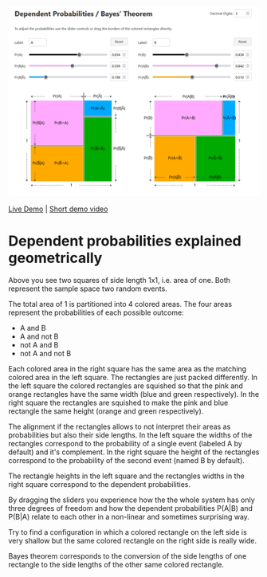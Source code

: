 ![Screenshot of the app](preview.png)

[Live Demo](https://static.laszlokorte.de/stochastic/) | [Short demo video](https://www.youtube.com/watch?v=-IMmclXe_V4&t=4s)


# Dependent probabilities explained geometrically

Above you see two squares of side length 1x1, i.e. area of one. Both represent the sample space two random events.

The total area of 1 is partitioned into 4 colored areas. The four areas represent the probabilities of each possible outcome:

   * A and B
   * A and not B
   * not A and B
   * not A and not B

Each colored area in the right square has the same area as the matching colored area in the left square. The rectangles are just packed differently. In the left square the colored rectangles are squished so that the pink and orange rectangles have the same width (blue and green respectively). In the right square the rectangles are squished to make the pink and blue rectangle the same height (orange and green respectively).

The alignment if the rectangles allows to not interpret their areas as probabilities but also their side lengths. In the left square the widths of the rectangles correspond to the probability of a single event (labeled A by default) and it's complement. In the right square the height of the rectangles correspond to the probability of the second event (named B by default).

The rectangle heights in the left square and the rectangles widths in the right square correspond to the dependent probabilities.

By dragging the sliders you experience how the the whole system has only three degrees of freedom and how the dependent probabilities P(A|B) and P(B|A) relate to each other in a non-linear and sometimes surprising way.

Try to find a configuration in which a colored rectangle on the left side is very shallow but the same colored rectangle on the right side is really wide.

Bayes theorem corresponds to the conversion of the side lengths of one rectangle to the side lengths of the other same colored rectangle.
